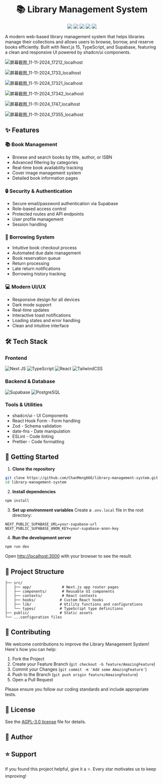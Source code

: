 <div align="center">
 <h1>📚 Library Management System</h1>
 <img src="https://img.shields.io/badge/Next.js-15.0.2-black"/>
 <img src="https://img.shields.io/badge/TypeScript-5.0.0-blue"/>
 <img src="https://img.shields.io/badge/License-MIT-green"/>
 <img src="https://img.shields.io/badge/Supabase-2.46.0-darkgreen"/>
 <img src="https://img.shields.io/badge/React-18.3.1-61DAFB"/>
</div>

A modern web-based library management system that helps libraries manage their collections and allows users to browse, borrow, and reserve books efficiently. Built with Next.js 15, TypeScript, and Supabase, featuring a clean and responsive UI powered by shadcn/ui components.

![屏幕截图_11-11-2024_17212_localhost](https://github.com/user-attachments/assets/70bd5184-9eb6-4670-b3de-5a4002c34a46)

![屏幕截图_11-11-2024_1733_localhost](https://github.com/user-attachments/assets/54da54eb-a64d-4f93-b69a-b36349c77a43)

![屏幕截图_11-11-2024_17321_localhost](https://github.com/user-attachments/assets/a0313675-7dd5-4a3b-911e-9df6e05aee32)

![屏幕截图_11-11-2024_17342_localhost](https://github.com/user-attachments/assets/dc8b1980-44a4-4b59-9f6d-c92f60016a0c)

![屏幕截图_11-11-2024_1747_localhost](https://github.com/user-attachments/assets/c67b34d7-b771-4b86-b43a-68704cec7acb)

![屏幕截图_11-11-2024_17355_localhost](https://github.com/user-attachments/assets/dea6bc1e-41e4-413e-b614-f6562413a97e)


## ✨ Features

### 📚 Book Management
- Browse and search books by title, author, or ISBN
- Advanced filtering by categories
- Real-time book availability tracking
- Cover image management system
- Detailed book information pages

### 🔒 Security & Authentication
- Secure email/password authentication via Supabase
- Role-based access control
- Protected routes and API endpoints
- User profile management
- Session handling

### 📖 Borrowing System
- Intuitive book checkout process
- Automated due date management
- Book reservation queue
- Return processing
- Late return notifications
- Borrowing history tracking

### 💻 Modern UI/UX
- Responsive design for all devices
- Dark mode support
- Real-time updates
- Interactive toast notifications
- Loading states and error handling
- Clean and intuitive interface

## 🛠️ Tech Stack

### Frontend
![Next JS](https://img.shields.io/badge/Next.js-black?style=for-the-badge&logo=next.js&logoColor=white)
![TypeScript](https://img.shields.io/badge/typescript-%23007ACC.svg?style=for-the-badge&logo=typescript&logoColor=white)
![React](https://img.shields.io/badge/react-%2320232a.svg?style=for-the-badge&logo=react&logoColor=%2361DAFB)
![TailwindCSS](https://img.shields.io/badge/tailwindcss-%2338B2AC.svg?style=for-the-badge&logo=tailwind-css&logoColor=white)

### Backend & Database
![Supabase](https://img.shields.io/badge/Supabase-3ECF8E?style=for-the-badge&logo=supabase&logoColor=white)
![PostgreSQL](https://img.shields.io/badge/postgresql-%23316192.svg?style=for-the-badge&logo=postgresql&logoColor=white)

### Tools & Utilities
- shadcn/ui - UI Components
- React Hook Form - Form handling
- Zod - Schema validation
- date-fns - Date manipulation
- ESLint - Code linting
- Prettier - Code formatting

## 🚀 Getting Started

1. **Clone the repository**
```bash
git clone https://github.com/ChanMeng666/library-management-system.git
cd library-management-system
```

2. **Install dependencies**
```bash
npm install
```

3. **Set up environment variables**
Create a `.env.local` file in the root directory:
```
NEXT_PUBLIC_SUPABASE_URL=your-supabase-url
NEXT_PUBLIC_SUPABASE_ANON_KEY=your-supabase-anon-key
```

4. **Run the development server**
```bash
npm run dev
```

Open [http://localhost:3000](http://localhost:3000) with your browser to see the result.

## 📁 Project Structure

```
├── src/
│   ├── app/              # Next.js app router pages
│   ├── components/       # Reusable UI components
│   ├── contexts/         # React contexts
│   ├── hooks/           # Custom React hooks
│   ├── lib/             # Utility functions and configurations
│   └── types/           # TypeScript type definitions
├── public/              # Static assets
└── ...configuration files
```

## 🤝 Contributing

We welcome contributions to improve the Library Management System! Here's how you can help:

1. Fork the Project
2. Create your Feature Branch (`git checkout -b feature/AmazingFeature`)
3. Commit your Changes (`git commit -m 'Add some AmazingFeature'`)
4. Push to the Branch (`git push origin feature/AmazingFeature`)
5. Open a Pull Request

Please ensure you follow our coding standards and include appropriate tests.

## 📄 License

See the [AGPL-3.0 license](LICENSE) file for details.

## 👤 Author



## ⭐ Support

If you found this project helpful, give it a ⭐️. Every star motivates us to keep improving!

